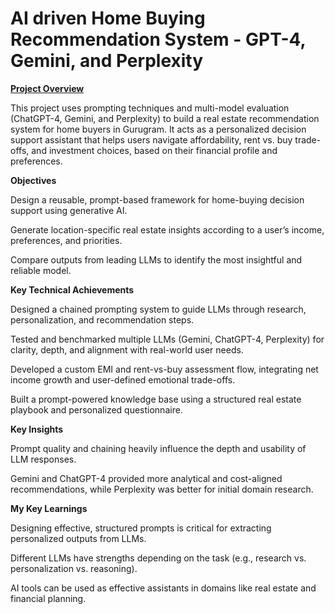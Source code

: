 # AI driven Home Buying Recommendation System - GPT-4, Gemini, and Perplexity


<ins>**Project Overview**</ins>

<ins> </ins>




This project uses prompting techniques and multi-model evaluation (ChatGPT-4, Gemini, and Perplexity) to build a real estate recommendation system for home buyers in Gurugram. It acts as a personalized decision support assistant that helps users navigate affordability, rent vs. buy trade-offs, and investment choices, based on their financial profile and preferences.



**Objectives**




Design a reusable, prompt-based framework for home-buying decision support using generative AI.

Generate location-specific real estate insights according to a user’s income, preferences, and priorities.

Compare outputs from leading LLMs to identify the most insightful and reliable model.




**Key Technical Achievements**




Designed a chained prompting system to guide LLMs through research, personalization, and recommendation steps.

Tested and benchmarked multiple LLMs (Gemini, ChatGPT-4, Perplexity) for clarity, depth, and alignment with real-world user needs.

Developed a custom EMI and rent-vs-buy assessment flow, integrating net income growth and user-defined emotional trade-offs.

Built a prompt-powered knowledge base using a structured real estate playbook and personalized questionnaire.




**Key Insights**




Prompt quality and chaining heavily influence the depth and usability of LLM responses.

Gemini and ChatGPT-4 provided more analytical and cost-aligned recommendations, while Perplexity was better for initial domain research.



**My Key Learnings**



Designing effective, structured prompts is critical for extracting personalized outputs from LLMs.

Different LLMs have strengths depending on the task (e.g., research vs. personalization vs. reasoning).

AI tools can be used as effective assistants in domains like real estate and financial planning.



